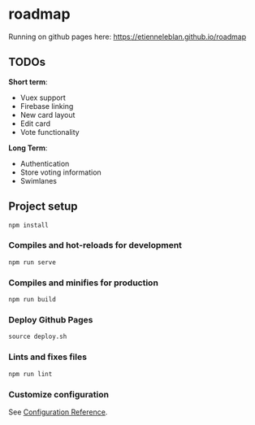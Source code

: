 # roadmap

Running on github pages here: https://etienneleblan.github.io/roadmap

## TODOs

**Short term**:

- Vuex support
- Firebase linking
- New card layout
- Edit card
- Vote functionality

**Long Term**:

- Authentication
- Store voting information
- Swimlanes

## Project setup

```
npm install
```

### Compiles and hot-reloads for development

```
npm run serve
```

### Compiles and minifies for production

```
npm run build
```

### Deploy Github Pages

```
source deploy.sh
```

### Lints and fixes files

```
npm run lint
```

### Customize configuration

See [Configuration Reference](https://cli.vuejs.org/config/).
